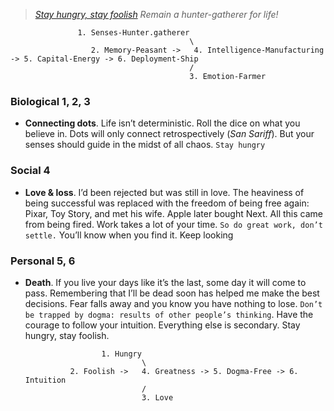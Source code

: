 > *[Stay hungry, stay foolish](https://www.youtube.com/watch?v=UF8uR6Z6KLc)*
> *Remain a hunter-gatherer for life!*


                   1. Senses-Hunter.gatherer
                                            \
                      2. Memory-Peasant ->   4. Intelligence-Manufacturing -> 5. Capital-Energy -> 6. Deployment-Ship
                                            /
                                            3. Emotion-Farmer


### Biological  1, 2, 3
- **Connecting dots**. Life isn’t deterministic. Roll the dice on what you believe in. Dots will only connect retrospectively (*San Sariff*). But your senses should guide in the midst of all chaos. `Stay hungry`

### Social  4
- **Love & loss**. I’d been rejected but was still in love. The heaviness of being successful was replaced with the freedom of being free again: Pixar, Toy Story, and met his wife. Apple later bought Next. All this came from being fired. Work takes a lot of your time. `So do great work, don’t settle.` You’ll know when you find it. Keep looking 

### Personal 5, 6 
- **Death**. If you live your days like it’s the last, some day it will come to pass. Remembering that I’ll be dead soon has helped me make the best decisions. Fear falls away and you know you have nothing to lose. `Don’t be trapped by dogma: results of other people’s thinking`. Have the courage to follow your intuition. Everything else is secondary. Stay hungry, stay foolish. 


                       1. Hungry
                                \
                2. Foolish ->   4. Greatness -> 5. Dogma-Free -> 6. Intuition
                                /
                                3. Love
 
